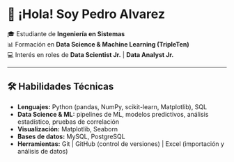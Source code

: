 # 👋 ¡Hola! Soy Pedro Alvarez  

🎓 Estudiante de **Ingeniería en Sistemas**  
📊 Formación en **Data Science & Machine Learning (TripleTen)**  
💻 Interés en roles de **Data Scientist Jr.** | **Data Analyst Jr.**  

---

## 🛠️ Habilidades Técnicas
- **Lenguajes:** Python (pandas, NumPy, scikit-learn, Matplotlib), SQL  
- **Data Science & ML:** pipelines de ML, modelos predictivos, análisis estadístico, pruebas de correlación  
- **Visualización:** Matplotlib, Seaborn  
- **Bases de datos:** MySQL, PostgreSQL  
- **Herramientas:** Git | GitHub (control de versiones) | Excel (importación y análisis de datos)  


